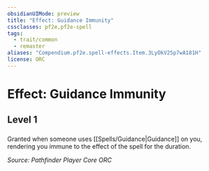 ```yaml
---
obsidianUIMode: preview
title: "Effect: Guidance Immunity"
cssclasses: pf2e,pf2e-spell
tags:
  - trait/common
  - remaster
aliases: "Compendium.pf2e.spell-effects.Item.3LyOkV25p7wA181H"
license: ORC
---
```

# Effect: Guidance Immunity
## Level 1
### 






Granted when someone uses [[Spells/Guidance|Guidance]] on you, rendering you immune to the effect of the spell for the duration.

*Source: Pathfinder Player Core*
*ORC*